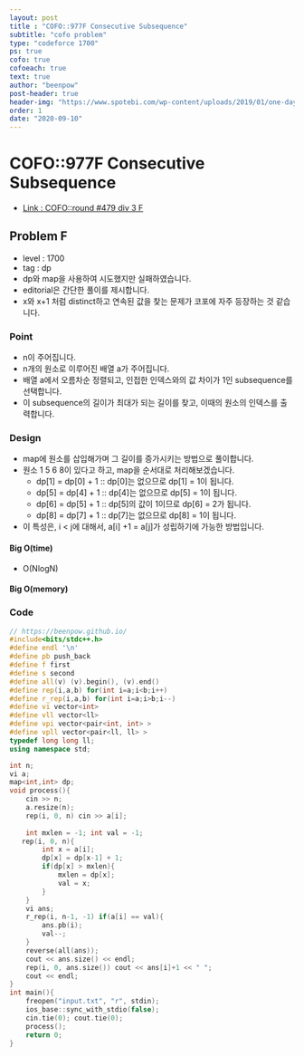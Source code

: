 ```yaml
---
layout: post
title : "COFO::977F Consecutive Subsequence"
subtitle: "cofo problem"
type: "codeforce 1700"
ps: true
cofo: true
cofoeach: true
text: true
author: "beenpow"
post-header: true
header-img: "https://www.spotebi.com/wp-content/uploads/2019/01/one-day-day-one-workout-motivation-spotebi.jpg"
order: 1
date: "2020-09-10"
---
```

# COFO::977F Consecutive Subsequence
- [Link : COFO::round #479 div 3 F](https://codeforces.com/problemset/problem/977/F)

## Problem F

- level : 1700
- tag : dp
- dp와 map을 사용하여 시도했지만 실패하였습니다.
- editorial은 간단한 풀이를 제시합니다.
- x와 x+1 처럼 distinct하고 연속된 값을 찾는 문제가 코포에 자주 등장하는 것 같습니다.

### Point
- n이 주어집니다.
- n개의 원소로 이루어진 배열 a가 주어집니다.
- 배열 a에서 오름차순 정렬되고, 인접한 인덱스와의 값 차이가 1인 subsequence를 선택합니다.
- 이 subsequence의 길이가 최대가 되는 길이를 찾고, 이때의 원소의 인덱스를 출력합니다.

### Design
- map에 원소를 삽입해가며 그 길이를 증가시키는 방법으로 풀이합니다.
- 원소 1 5 6 8이 있다고 하고, map을 순서대로 처리해보겠습니다.
  - dp[1] = dp[0] + 1 :: dp[0]는 없으므로 dp[1] = 1이 됩니다.
  - dp[5] = dp[4] + 1 :: dp[4]는 없으므로 dp[5] = 1이 됩니다.
  - dp[6] = dp[5] + 1 :: dp[5]의 값이 1이므로 dp[6] = 2가 됩니다.
  - dp[8] = dp[7] + 1 :: dp[7]는 없으므로 dp[8] = 1이 됩니다.
- 이 특성은, i < j에 대해서, a[i] +1 = a[j]가 성립하기에 가능한 방법입니다.

#### Big O(time)
- O(NlogN)

#### Big O(memory)

### Code

```cpp
// https://beenpow.github.io/
#include<bits/stdc++.h>
#define endl '\n'
#define pb push_back
#define f first
#define s second
#define all(v) (v).begin(), (v).end()
#define rep(i,a,b) for(int i=a;i<b;i++)
#define r_rep(i,a,b) for(int i=a;i>b;i--)
#define vi vector<int>
#define vll vector<ll>
#define vpi vector<pair<int, int> >
#define vpll vector<pair<ll, ll> >
typedef long long ll;
using namespace std;

int n;
vi a;
map<int,int> dp;
void process(){
    cin >> n;
    a.resize(n);
    rep(i, 0, n) cin >> a[i];
    
    int mxlen = -1; int val = -1;
   rep(i, 0, n){
        int x = a[i];
        dp[x] = dp[x-1] + 1;
        if(dp[x] > mxlen){
            mxlen = dp[x];
            val = x;
        }
    }
    vi ans;
    r_rep(i, n-1, -1) if(a[i] == val){
        ans.pb(i);
        val--;
    }
    reverse(all(ans));
    cout << ans.size() << endl;
    rep(i, 0, ans.size()) cout << ans[i]+1 << " ";
    cout << endl;
}
int main(){
    freopen("input.txt", "r", stdin);
    ios_base::sync_with_stdio(false);
    cin.tie(0); cout.tie(0);
    process();
    return 0;
}

```
